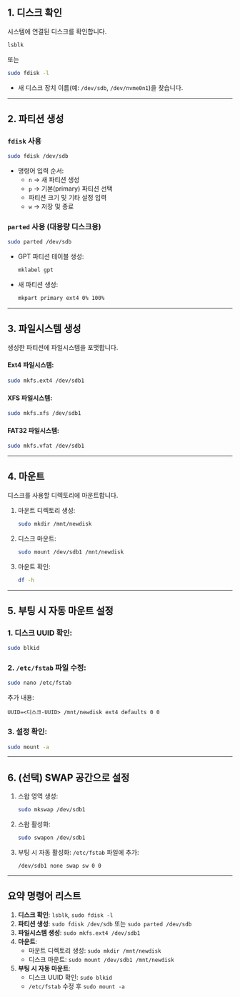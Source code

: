 

## 1. **디스크 확인**
   시스템에 연결된 디스크를 확인합니다.

   ```bash
   lsblk
   ```
   또는
   ```bash
   sudo fdisk -l
   ```

   - 새 디스크 장치 이름(예: `/dev/sdb`, `/dev/nvme0n1`)을 찾습니다.

---

## 2. **파티션 생성**
### `fdisk` 사용
   ```bash
   sudo fdisk /dev/sdb
   ```
   - 명령어 입력 순서:
     - `n` → 새 파티션 생성
     - `p` → 기본(primary) 파티션 선택
     - 파티션 크기 및 기타 설정 입력
     - `w` → 저장 및 종료

### `parted` 사용 (대용량 디스크용)
   ```bash
   sudo parted /dev/sdb
   ```
   - GPT 파티션 테이블 생성:
     ```bash
     mklabel gpt
     ```
   - 새 파티션 생성:
     ```bash
     mkpart primary ext4 0% 100%
     ```

---

## 3. **파일시스템 생성**
   생성한 파티션에 파일시스템을 포맷합니다.

   #### Ext4 파일시스템:
   ```bash
   sudo mkfs.ext4 /dev/sdb1
   ```

   #### XFS 파일시스템:
   ```bash
   sudo mkfs.xfs /dev/sdb1
   ```

   #### FAT32 파일시스템:
   ```bash
   sudo mkfs.vfat /dev/sdb1
   ```

---

## 4. **마운트**
   디스크를 사용할 디렉토리에 마운트합니다.

   1. 마운트 디렉토리 생성:
      ```bash
      sudo mkdir /mnt/newdisk
      ```

   2. 디스크 마운트:
      ```bash
      sudo mount /dev/sdb1 /mnt/newdisk
      ```

   3. 마운트 확인:
      ```bash
      df -h
      ```

---

## 5. **부팅 시 자동 마운트 설정**
### 1. 디스크 UUID 확인:
   ```bash
   sudo blkid
   ```

### 2. `/etc/fstab` 파일 수정:
   ```bash
   sudo nano /etc/fstab
   ```
   추가 내용:
   ```
   UUID=<디스크-UUID> /mnt/newdisk ext4 defaults 0 0
   ```

### 3. 설정 확인:
   ```bash
   sudo mount -a
   ```

---

## 6. **(선택) SWAP 공간으로 설정**
   1. 스왑 영역 생성:
      ```bash
      sudo mkswap /dev/sdb1
      ```

   2. 스왑 활성화:
      ```bash
      sudo swapon /dev/sdb1
      ```

   3. 부팅 시 자동 활성화:
      `/etc/fstab` 파일에 추가:
      ```
      /dev/sdb1 none swap sw 0 0
      ```

---

## 요약 명령어 리스트
1. **디스크 확인**: `lsblk`, `sudo fdisk -l`
2. **파티션 생성**: `sudo fdisk /dev/sdb` 또는 `sudo parted /dev/sdb`
3. **파일시스템 생성**: `sudo mkfs.ext4 /dev/sdb1`
4. **마운트**:
   - 마운트 디렉토리 생성: `sudo mkdir /mnt/newdisk`
   - 디스크 마운트: `sudo mount /dev/sdb1 /mnt/newdisk`
5. **부팅 시 자동 마운트**:
   - 디스크 UUID 확인: `sudo blkid`
   - `/etc/fstab` 수정 후 `sudo mount -a`
